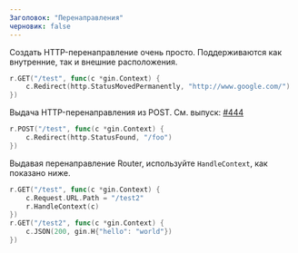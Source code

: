 ```yaml
---
Заголовок: "Перенаправления"
черновик: false
---
```


Создать HTTP-перенаправление очень просто. Поддерживаются как внутренние, так и внешние расположения.

```go
r.GET("/test", func(c *gin.Context) {
	c.Redirect(http.StatusMovedPermanently, "http://www.google.com/")
})
```

Выдача HTTP-перенаправления из POST. См. выпуск: [#444](https://github.com/gin-gonic/gin/issues/444)

```go
r.POST("/test", func(c *gin.Context) {
	c.Redirect(http.StatusFound, "/foo")
})
```

Выдавая перенаправление Router, используйте `HandleContext`, как показано ниже.

``` go
r.GET("/test", func(c *gin.Context) {
    c.Request.URL.Path = "/test2"
    r.HandleContext(c)
})
r.GET("/test2", func(c *gin.Context) {
    c.JSON(200, gin.H{"hello": "world"})
})
```
